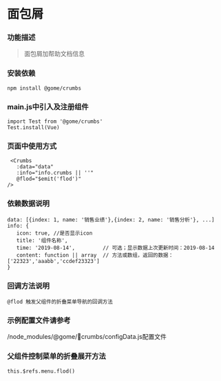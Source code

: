 # 面包屑

### 功能描述

> 面包屑加帮助文档信息

### 安装依赖

```
npm install @gome/crumbs
```

### main.js中引入及注册组件

```
import Test from '@gome/crumbs'
Test.install(Vue)
```

### 页面中使用方式

```
 <Crumbs
   :data="data"
   :info="info.crumbs || ''"
   @flod="$emit('flod')"
/>
 ```

### 依赖数据说明

 ```
 data: [{index: 1, name: '销售业绩'},{index: 2, name: '销售分析'}, ...]
 info: {
    icon: true, //是否显示icon
    title: '组件名称',
    time: '2019-08-14',         // 可选；显示数据上次更新时间：2019-08-14
    content: function || array  // 方法或数组，返回的数据：['22323','aaabb','ccdef23323']
 }
```

### 回调方法说明

```
@flod 触发父组件的折叠菜单导航的回调方法
 ```

### 示例配置文件请参考

/node_modules/@gome/crumbs/configData.js配置文件

### 父组件控制菜单的折叠展开方法

```
this.$refs.menu.flod()
```